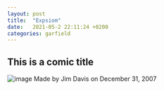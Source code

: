 ```yaml
---
layout: post
title:  "Expsiom"
date:   2021-05-2 22:11:24 +0200
categories: garfield
---
```


## This is a comic title 
![image](https://static.explosm.net/2022/05/16233225/marathonrunner.png)
Made by Jim Davis on December 31, 2007